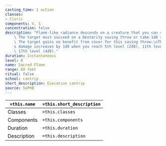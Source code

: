 ```yaml
---
casting_time: 1 action
classes:
- Cleric
components: V, S
concentration: false
description: "Flame-like radiance descends on a creature that you can see within range.\
    \ The target must succeed on a Dexterity saving throw or take 1d8 radiant damage.\
    \ The target gains no benefit from cover for this saving throw.\nThe spell\u2019\
    s damage increases by 1d8 when you reach 5th level (2d8), 11th level (3d8), and\
    \ 17th level (4d8)."
duration: Instantaneous
level: 0
name: Sacred Flame
range: 60 feet
ritual: false
school: cantrip
short_description: Evocation cantrip
source: 5ePHB
---
```


| `=this.name` | `=this.short_description` |
| ------------ | ------------------------- |
| Classes      | `=this.classes`           |
| Components   | `=this.components`        |
| Duration     | `=this.duration`          |
| Description  | `=this.description`       |